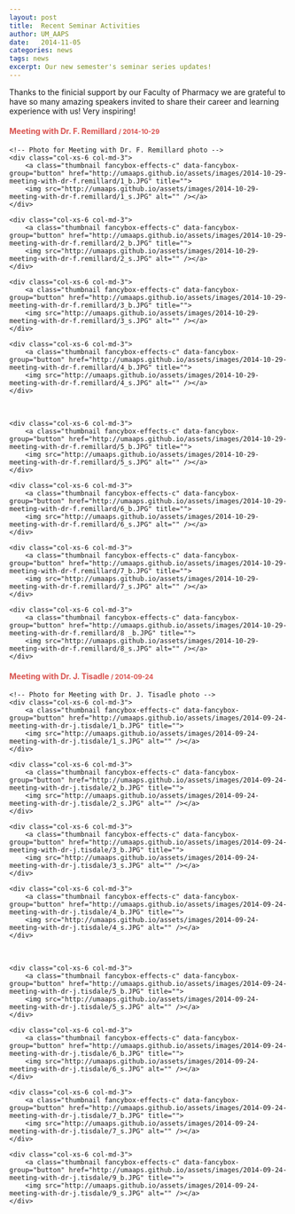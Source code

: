```yaml
---
layout: post
title:  Recent Seminar Activities
author: UM_AAPS
date:   2014-11-05
categories: news
tags: news
excerpt: Our new semester's seminar series updates!
---
```


Thanks to the finicial support by our Faculty of Pharmacy we are grateful to have so many amazing speakers invited to share their career and learning experience with us! Very inspiring!


<div class="row marketing">

<section id="transitions" class="col-xs-12">
    <div class="page-header">
        <h4 style="color:#d9534f">Meeting with Dr. F. Remillard <small>/ 2014-10-29</small></h4>
    </div>
    
    <!-- Photo for Meeting with Dr. F. Remillard photo -->    
    <div class="col-xs-6 col-md-3">
        <a class="thumbnail fancybox-effects-c" data-fancybox-group="button" href="http://umaaps.github.io/assets/images/2014-10-29-meeting-with-dr-f.remillard/1_b.JPG" title="">
        <img src="http://umaaps.github.io/assets/images/2014-10-29-meeting-with-dr-f.remillard/1_s.JPG" alt="" /></a>
    </div>
    
    <div class="col-xs-6 col-md-3">
        <a class="thumbnail fancybox-effects-c" data-fancybox-group="button" href="http://umaaps.github.io/assets/images/2014-10-29-meeting-with-dr-f.remillard/2_b.JPG" title="">
        <img src="http://umaaps.github.io/assets/images/2014-10-29-meeting-with-dr-f.remillard/2_s.JPG" alt="" /></a>
    </div>

    <div class="col-xs-6 col-md-3">
        <a class="thumbnail fancybox-effects-c" data-fancybox-group="button" href="http://umaaps.github.io/assets/images/2014-10-29-meeting-with-dr-f.remillard/3_b.JPG" title="">
        <img src="http://umaaps.github.io/assets/images/2014-10-29-meeting-with-dr-f.remillard/3_s.JPG" alt="" /></a>
    </div>

    <div class="col-xs-6 col-md-3">
        <a class="thumbnail fancybox-effects-c" data-fancybox-group="button" href="http://umaaps.github.io/assets/images/2014-10-29-meeting-with-dr-f.remillard/4_b.JPG" title="">
        <img src="http://umaaps.github.io/assets/images/2014-10-29-meeting-with-dr-f.remillard/4_s.JPG" alt="" /></a>
    </div>

</br>

    <div class="col-xs-6 col-md-3">
        <a class="thumbnail fancybox-effects-c" data-fancybox-group="button" href="http://umaaps.github.io/assets/images/2014-10-29-meeting-with-dr-f.remillard/5_b.JPG" title="">
        <img src="http://umaaps.github.io/assets/images/2014-10-29-meeting-with-dr-f.remillard/5_s.JPG" alt="" /></a>
    </div>

    <div class="col-xs-6 col-md-3">
        <a class="thumbnail fancybox-effects-c" data-fancybox-group="button" href="http://umaaps.github.io/assets/images/2014-10-29-meeting-with-dr-f.remillard/6_b.JPG" title="">
        <img src="http://umaaps.github.io/assets/images/2014-10-29-meeting-with-dr-f.remillard/6_s.JPG" alt="" /></a>
    </div>

    <div class="col-xs-6 col-md-3">
        <a class="thumbnail fancybox-effects-c" data-fancybox-group="button" href="http://umaaps.github.io/assets/images/2014-10-29-meeting-with-dr-f.remillard/7_b.JPG" title="">
        <img src="http://umaaps.github.io/assets/images/2014-10-29-meeting-with-dr-f.remillard/7_s.JPG" alt="" /></a>
    </div>

    <div class="col-xs-6 col-md-3">
        <a class="thumbnail fancybox-effects-c" data-fancybox-group="button" href="http://umaaps.github.io/assets/images/2014-10-29-meeting-with-dr-f.remillard/8 _b.JPG" title="">
        <img src="http://umaaps.github.io/assets/images/2014-10-29-meeting-with-dr-f.remillard/8_s.JPG" alt="" /></a>
    </div>

</section>

<section id="transitions" class="col-xs-12">
    <div class="page-header">
        <h4 style="color:#d9534f">Meeting with Dr. J. Tisadle <small>/ 2014-09-24</small></h4>
    </div>
    
    <!-- Photo for Meeting with Dr. J. Tisadle photo -->    
    <div class="col-xs-6 col-md-3">
        <a class="thumbnail fancybox-effects-c" data-fancybox-group="button" href="http://umaaps.github.io/assets/images/2014-09-24-meeting-with-dr-j.tisdale/1_b.JPG" title="">
        <img src="http://umaaps.github.io/assets/images/2014-09-24-meeting-with-dr-j.tisdale/1_s.JPG" alt="" /></a>
    </div>
    
    <div class="col-xs-6 col-md-3">
        <a class="thumbnail fancybox-effects-c" data-fancybox-group="button" href="http://umaaps.github.io/assets/images/2014-09-24-meeting-with-dr-j.tisdale/2_b.JPG" title="">
        <img src="http://umaaps.github.io/assets/images/2014-09-24-meeting-with-dr-j.tisdale/2_s.JPG" alt="" /></a>
    </div>

    <div class="col-xs-6 col-md-3">
        <a class="thumbnail fancybox-effects-c" data-fancybox-group="button" href="http://umaaps.github.io/assets/images/2014-09-24-meeting-with-dr-j.tisdale/3_b.JPG" title="">
        <img src="http://umaaps.github.io/assets/images/2014-09-24-meeting-with-dr-j.tisdale/3_s.JPG" alt="" /></a>
    </div>

    <div class="col-xs-6 col-md-3">
        <a class="thumbnail fancybox-effects-c" data-fancybox-group="button" href="http://umaaps.github.io/assets/images/2014-09-24-meeting-with-dr-j.tisdale/4_b.JPG" title="">
        <img src="http://umaaps.github.io/assets/images/2014-09-24-meeting-with-dr-j.tisdale/4_s.JPG" alt="" /></a>
    </div>

</br>

    <div class="col-xs-6 col-md-3">
        <a class="thumbnail fancybox-effects-c" data-fancybox-group="button" href="http://umaaps.github.io/assets/images/2014-09-24-meeting-with-dr-j.tisdale/5_b.JPG" title="">
        <img src="http://umaaps.github.io/assets/images/2014-09-24-meeting-with-dr-j.tisdale/5_s.JPG" alt="" /></a>
    </div>

    <div class="col-xs-6 col-md-3">
        <a class="thumbnail fancybox-effects-c" data-fancybox-group="button" href="http://umaaps.github.io/assets/images/2014-09-24-meeting-with-dr-j.tisdale/6_b.JPG" title="">
        <img src="http://umaaps.github.io/assets/images/2014-09-24-meeting-with-dr-j.tisdale/6_s.JPG" alt="" /></a>
    </div>

    <div class="col-xs-6 col-md-3">
        <a class="thumbnail fancybox-effects-c" data-fancybox-group="button" href="http://umaaps.github.io/assets/images/2014-09-24-meeting-with-dr-j.tisdale/7_b.JPG" title="">
        <img src="http://umaaps.github.io/assets/images/2014-09-24-meeting-with-dr-j.tisdale/7_s.JPG" alt="" /></a>
    </div>

    <div class="col-xs-6 col-md-3">
        <a class="thumbnail fancybox-effects-c" data-fancybox-group="button" href="http://umaaps.github.io/assets/images/2014-09-24-meeting-with-dr-j.tisdale/9_b.JPG" title="">
        <img src="http://umaaps.github.io/assets/images/2014-09-24-meeting-with-dr-j.tisdale/9_s.JPG" alt="" /></a>
    </div>

</br>



</section>

</div>
